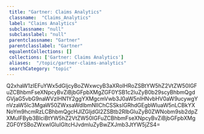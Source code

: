 ```yaml
--- 
 title: "Gartner: Claims Analytics" 
 classname:  "Claims_Analytics" 
 label: "Claims Analytics" 
 subclassname: "null" 
 subclasslabel: "null" 
 parentclassname: "Gartner" 
 parentclasslabel: "Gartner" 
 equalentCollections: [] 
 collections: ['Gartner: Claims Analytics']
 aliases:  "/topic/gartner-claims-analytics"  
 searchCategory: "topic" 
---
```

Q2xhaW1zIEFuYWx5dGljcyBoZWxwcyB3aXRoIHRoZSBtYW5hZ2VtZW50IGFuZCBhbmFseXNpcyBvZiBjbGFpbXMgZGF0YSB1c2luZyB0b29scyBhbmQgdGVjaG5vbG9naWVzIHN1Y2ggYXMgcmVwb3J0aW5nIHNvbHV0aW9ucywgYnVzaW5lc3MgaW50ZWxsaWdlbmNlIChCSSksIGRhdGEgbWluaW5nLCBkYXNoYm9hcmRzLCBhbmQgcHJlZGljdGl2ZSBtb2RlbGluZyB0ZWNobm9sb2dpZXMuIFByb3BlciBtYW5hZ2VtZW50IGFuZCBhbmFseXNpcyBvZiBjbGFpbXMgZGF0YSBoZWxwIGluIGltcHJvdmluZyBwZXJmb3JtYW5jZS4=